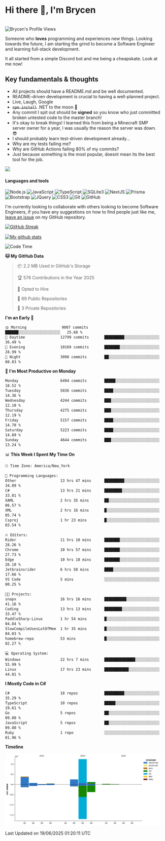 # Hi there 👋, I'm Brycen

<br>
<img src="https://komarev.com/ghpvc/?username=BrycensRanch" alt="Brycen's Profile Views" />

Someone who **loves** programming and experiences new things. Looking towards the future, I am starting the grind to become a Software Engineer and learning full-stack development.

It all started from a simple Discord bot and me being a cheapskate. Look at me now!

## Key fundamentals & thoughts

- All projects should have a README.md and be well documented.
- README-driven development is crucial to having a well-planned project.
- Live, Laugh, Google
- ~~`npm install`~~ .NET to the moon 🚀
- Any commit I spit out should be **signed** so you know who just committed broken untested code to the master branch!
- It's okay to break things! I learned this from being a Minecraft SMP server owner for a year, I was usually the reason the server was down. 😎
- I should probably learn test-driven development already...
- Why are my tests failing me?
- Why are GitHub Actions failing 80% of my commits? 
- Just because something is the most popular, doesnt mean its the best tool for the job.

<img src="https://res.cloudinary.com/practicaldev/image/fetch/s--OoBLh7-Q--/c_limit%2Cf_auto%2Cfl_progressive%2Cq_auto%2Cw_880/https://cdn-images-1.medium.com/max/1614/1%2A8BlqJ8lNVZzuRjAg1mZ50w.png" height="400"/>

<h4>Languages and tools</h4>
<p>
  <img src="https://img.shields.io/badge/node.js%20-%2343853D.svg?&style=for-the-badge&logo=node.js&logoColor=white" alt="Node.js" />
  <img src="https://img.shields.io/badge/javascript%20-%23323330.svg?&style=for-the-badge&logo=javascript&logoColor=%23F7DF1E" alt="JavaScript" />
  <img src="https://img.shields.io/badge/typescript%20-%23323330.svg?&style=for-the-badge&logo=typescript&logoColor=#3467eb" alt="TypeScript" />
  <img src="https://img.shields.io/badge/sqlite3%20-%23323330.svg?&style=for-the-badge&logo=sqlite&logoColor=#3467eb" alt="SQLite3" />
  <img src="https://img.shields.io/badge/Next.JS%20-%23323330.svg?&style=for-the-badge&logo=next.js&logoColor=#3467eb" alt="NextJS" />
  <img src="https://img.shields.io/badge/Prisma%20-%23323330.svg?&style=for-the-badge&logo=prisma&logoColor=#3467eb" alt="Prisma" />
  <img src="https://img.shields.io/badge/bootstrap%20-%23323330.svg?&style=for-the-badge&logo=bootstrap" alt="Bootstrap" />
  <img src="https://img.shields.io/badge/jquery%20-%23323330.svg?&style=for-the-badge&logo=jquery" alt="JQuery" />
  <img src="https://img.shields.io/badge/css3%20-%23323330.svg?&style=for-the-badge&logo=css3" alt="CSS3" />
  <img src="https://img.shields.io/badge/git%20-%23323330.svg?&style=for-the-badge&logo=git" alt="Git" />
  <img src="https://img.shields.io/badge/github%20-%23323330.svg?&style=for-the-badge&logo=github" alt="GitHub" />
</p>

 I'm currently looking to collaborate with others looking to become Software Engineers, if you have any suggestions on how to find people just like me, [leave an issue](https://github.com/BrycensRanch/BrycensRanch/issues/new) on my GitHub repository.
 
 <p><a href="https://git.io/streak-stats"><img src=https://github-readme-streak-stats-eight.vercel.app?user=BrycensRanch&amp;theme=dark&amp;hide_border=true&fire=EB5454&amp;ring=0CEB19" alt="GitHub Streak"></a></p>

<a href="https://github.com/anuraghazra/github-readme-stats">
  <img align="center" src="https://github-readme-stats.anuraghazra1.vercel.app/api?username=BrycensRanch&show_icons=true&line_height=27&include_all_commits=true" alt="My github stats" />
</a>

<!--START_SECTION:waka-->
![Code Time](http://img.shields.io/badge/Code%20Time-2%2C218%20hrs%208%20mins-blue)

**🐱 My GitHub Data** 

> 📦 2.2 MB Used in GitHub's Storage 
 > 
> 🏆 576 Contributions in the Year 2025
 > 
> 💼 Opted to Hire
 > 
> 📜 69 Public Repositories 
 > 
> 🔑 3 Private Repositories 
 > 
**I'm an Early 🐤** 

```text
🌞 Morning                9007 commits        ██████░░░░░░░░░░░░░░░░░░░   25.68 % 
🌆 Daytime                12799 commits       █████████░░░░░░░░░░░░░░░░   36.49 % 
🌃 Evening                10169 commits       ███████░░░░░░░░░░░░░░░░░░   28.99 % 
🌙 Night                  3098 commits        ██░░░░░░░░░░░░░░░░░░░░░░░   08.83 % 
```
📅 **I'm Most Productive on Monday** 

```text
Monday                   6494 commits        █████░░░░░░░░░░░░░░░░░░░░   18.52 % 
Tuesday                  5036 commits        ████░░░░░░░░░░░░░░░░░░░░░   14.36 % 
Wednesday                4244 commits        ███░░░░░░░░░░░░░░░░░░░░░░   12.10 % 
Thursday                 4275 commits        ███░░░░░░░░░░░░░░░░░░░░░░   12.19 % 
Friday                   5157 commits        ████░░░░░░░░░░░░░░░░░░░░░   14.70 % 
Saturday                 5223 commits        ████░░░░░░░░░░░░░░░░░░░░░   14.89 % 
Sunday                   4644 commits        ███░░░░░░░░░░░░░░░░░░░░░░   13.24 % 
```


📊 **This Week I Spent My Time On** 

```text
🕑︎ Time Zone: America/New_York

💬 Programming Languages: 
Other                    13 hrs 47 mins      █████████░░░░░░░░░░░░░░░░   34.89 % 
C#                       13 hrs 21 mins      ████████░░░░░░░░░░░░░░░░░   33.81 % 
XAML                     2 hrs 35 mins       ██░░░░░░░░░░░░░░░░░░░░░░░   06.57 % 
XML                      2 hrs 16 mins       █░░░░░░░░░░░░░░░░░░░░░░░░   05.74 % 
Csproj                   1 hr 23 mins        █░░░░░░░░░░░░░░░░░░░░░░░░   03.54 % 

🔥 Editors: 
Rider                    11 hrs 10 mins      ███████░░░░░░░░░░░░░░░░░░   28.26 % 
Chrome                   10 hrs 57 mins      ███████░░░░░░░░░░░░░░░░░░   27.73 % 
Edge                     10 hrs 18 mins      ███████░░░░░░░░░░░░░░░░░░   26.10 % 
Jetbrainsrider           6 hrs 58 mins       ████░░░░░░░░░░░░░░░░░░░░░   17.66 % 
VS Code                  5 mins              ░░░░░░░░░░░░░░░░░░░░░░░░░   00.25 % 

🐱‍💻 Projects: 
snapx                    16 hrs 16 mins      ██████████░░░░░░░░░░░░░░░   41.16 % 
Coding                   13 hrs 13 mins      ████████░░░░░░░░░░░░░░░░░   33.47 % 
PaddleSharp-Linux        1 hr 54 mins        █░░░░░░░░░░░░░░░░░░░░░░░░   04.84 % 
SlowCompileUsesLotOfMem  1 hr 35 mins        █░░░░░░░░░░░░░░░░░░░░░░░░   04.03 % 
homebrew-repo            53 mins             █░░░░░░░░░░░░░░░░░░░░░░░░   02.27 % 

💻 Operating System: 
Windows                  22 hrs 7 mins       ██████████████░░░░░░░░░░░   55.99 % 
Linux                    17 hrs 23 mins      ███████████░░░░░░░░░░░░░░   44.01 % 
```

**I Mostly Code in C#** 

```text
C#                       18 repos            █████████░░░░░░░░░░░░░░░░   35.29 % 
TypeScript               10 repos            █████░░░░░░░░░░░░░░░░░░░░   19.61 % 
Go                       5 repos             ██░░░░░░░░░░░░░░░░░░░░░░░   09.80 % 
JavaScript               5 repos             ██░░░░░░░░░░░░░░░░░░░░░░░   09.80 % 
Ruby                     1 repo              ░░░░░░░░░░░░░░░░░░░░░░░░░   01.96 % 
```



**Timeline**

![Lines of Code chart](https://raw.githubusercontent.com/BrycensRanch/BrycensRanch/main/assets/bar_graph.png)


 Last Updated on 19/06/2025 01:20:11 UTC
<!--END_SECTION:waka-->

<!--
**BrycensRanch/BrycensRanch** is a ✨ _special_ ✨ repository because its `README.md` (this file) appears on your GitHub profile.

Here are some ideas to get you started:

- 🔭 I’m currently working on ...
- 🌱 I’m currently learning ...
- 👯 I’m looking to collaborate on ...
- 🤔 I’m looking for help with ...
- 💬 Ask me about ...
- 📫 How to reach me: ...
- 😄 Pronouns: ...
- ⚡ Fun fact: ...
-->
